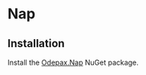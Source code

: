 Nap
====

Installation
----

Install the [Odepax.Nap](https://www.nuget.org/packages/Odepax.Nap) NuGet package.
